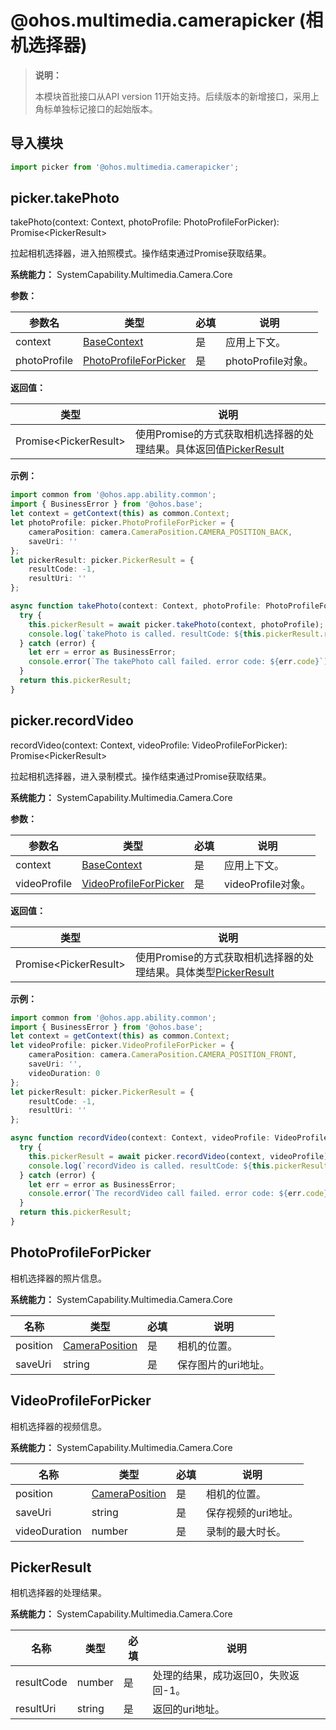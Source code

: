 # @ohos.multimedia.camerapicker (相机选择器)

> **说明：**
>
> 本模块首批接口从API version 11开始支持。后续版本的新增接口，采用上角标单独标记接口的起始版本。

## 导入模块

```ts
import picker from '@ohos.multimedia.camerapicker';
```

## picker.takePhoto

takePhoto(context: Context, photoProfile: PhotoProfileForPicker): Promise\<PickerResult\>

拉起相机选择器，进入拍照模式。操作结束通过Promise获取结果。

**系统能力：** SystemCapability.Multimedia.Camera.Core

**参数：**

| 参数名          | 类型                                                   | 必填 | 说明                           |
| -------------- | ------------------------------------------------------ | ---- | ---------------------------- |
| context        | [BaseContext](js-apis-inner-application-baseContext.md)| 是   | 应用上下文。                   |
| photoProfile   | [PhotoProfileForPicker](#photoprofileforpicker)        | 是   | photoProfile对象。            |

**返回值：**

| 类型                                             | 说明                                                                                   |
| ----------------------------------------------- | -------------------------------------------------------------------------------------- |
| Promise\<PickerResult\>                         | 使用Promise的方式获取相机选择器的处理结果。具体返回值[PickerResult](#pickerresult)           |


**示例：**

```ts
import common from '@ohos.app.ability.common';
import { BusinessError } from '@ohos.base';
let context = getContext(this) as common.Context;
let photoProfile: picker.PhotoProfileForPicker = {
    cameraPosition: camera.CameraPosition.CAMERA_POSITION_BACK,
    saveUri: ''
};
let pickerResult: picker.PickerResult = {
    resultCode: -1,
    resultUri: ''
};

async function takePhoto(context: Context, photoProfile: PhotoProfileForPicker): picker.PickerResult {
  try {
    this.pickerResult = await picker.takePhoto(context, photoProfile);
    console.log(`takePhoto is called. resultCode: ${this.pickerResult.resultCode}. resultUri: ${this.pickerResult.resultUri}`);
  } catch (error) {
    let err = error as BusinessError;
    console.error(`The takePhoto call failed. error code: ${err.code}`);
  }
  return this.pickerResult;
}
```

## picker.recordVideo

recordVideo(context: Context, videoProfile: VideoProfileForPicker): Promise\<PickerResult\>

拉起相机选择器，进入录制模式。操作结束通过Promise获取结果。

**系统能力：** SystemCapability.Multimedia.Camera.Core

**参数：**

| 参数名          | 类型                                                   | 必填 | 说明                           |
| -------------- | ------------------------------------------------------ | ---- | ---------------------------- |
| context        | [BaseContext](js-apis-inner-application-baseContext.md)| 是   | 应用上下文。                   |
| videoProfile   | [VideoProfileForPicker](#videoprofileforpicker)        | 是   | videoProfile对象。            |

**返回值：**

| 类型                                             | 说明                                                                                   |
| ----------------------------------------------- | -------------------------------------------------------------------------------------- |
| Promise\<PickerResult\>                         | 使用Promise的方式获取相机选择器的处理结果。具体类型[PickerResult](#pickerresult)           |


**示例：**

```ts
import common from '@ohos.app.ability.common';
import { BusinessError } from '@ohos.base';
let context = getContext(this) as common.Context;
let videoProfile: picker.VideoProfileForPicker = {
    cameraPosition: camera.CameraPosition.CAMERA_POSITION_FRONT,
    saveUri: '',
    videoDuration: 0
};
let pickerResult: picker.PickerResult = {
    resultCode: -1,
    resultUri: ''
};

async function recordVideo(context: Context, videoProfile: VideoProfileForPicker): picker.PickerResult {
  try {
    this.pickerResult = await picker.recordVideo(context, videoProfile);
    console.log(`recordVideo is called. resultCode: ${this.pickerResult.resultCode}. resultUri: ${this.pickerResult.resultUri}`);
  } catch (error) {
    let err = error as BusinessError;
    console.error(`The recordVideo call failed. error code: ${err.code}`);
  }
  return this.pickerResult;
}
```

## PhotoProfileForPicker

相机选择器的照片信息。

**系统能力：** SystemCapability.Multimedia.Camera.Core

| 名称           | 类型                               | 必填   | 说明         |
| -------------- | --------------------------------- | ----- | ------------ |
| position       | [CameraPosition](js-apis-camera.md#cameraposition) | 是    | 相机的位置。   |
| saveUri        | string                            | 是    | 保存图片的uri地址。|


## VideoProfileForPicker

相机选择器的视频信息。

**系统能力：** SystemCapability.Multimedia.Camera.Core

| 名称           | 类型                               | 必填   | 说明         |
| -------------- | --------------------------------- | ----- | ------------ |
| position       | [CameraPosition](js-apis-camera.md#cameraposition) | 是    | 相机的位置。   |
| saveUri        | string                            | 是    | 保存视频的uri地址。|
| videoDuration  | number                            | 是    | 录制的最大时长。|


## PickerResult

相机选择器的处理结果。

**系统能力：** SystemCapability.Multimedia.Camera.Core

| 名称           | 类型                               | 必填   | 说明                            |
| -------------- | --------------------------------- | ----- | -------------------------------- |
| resultCode     | number                            | 是    | 处理的结果，成功返回0，失败返回-1。 |
| resultUri      | string                            | 是    | 返回的uri地址。                   |